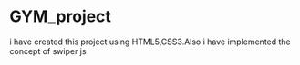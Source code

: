 # GYM_project
i have created this project using HTML5,CSS3.Also i have implemented the concept of swiper js

